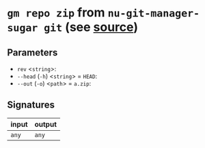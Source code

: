 # `gm repo zip` from `nu-git-manager-sugar git` (see [source](https://github.com/amtoine/nu-git-manager/blob/main/pkgs/nu-git-manager-sugar/nu-git-manager-sugar/git/mod.nu#L535))




## Parameters
- `rev` <`string`>: 
- `--head` (`-h`) <`string`> = `HEAD`: 
- `--out` (`-o`) <`path`> = `a.zip`: 


## Signatures
| input | output |
| ----- | ------ |
| `any` | `any`  |
